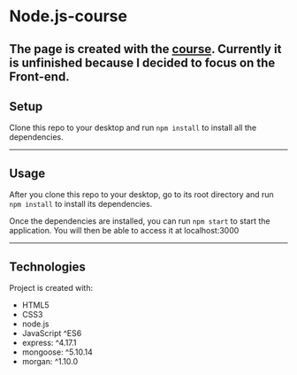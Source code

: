 # Node.js-course

The page is created with the [course](https://www.udemy.com/course/nodejs-express-mongodb-bootcamp/). 
Currently it is unfinished because I decided to focus on the Front-end.
---

## Setup

Clone this repo to your desktop and run `npm install` to install all the dependencies.

---

## Usage

After you clone this repo to your desktop, go to its root directory and run `npm install` to install its dependencies.

Once the dependencies are installed, you can run `npm start` to start the application. You will then be able to access it at localhost:3000

---

## Technologies

Project is created with:

- HTML5
- CSS3
- node.js
- JavaScript ^ES6
- express: ^4.17.1
- mongoose: ^5.10.14
- morgan: ^1.10.0
